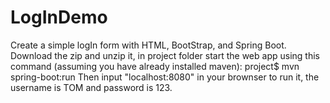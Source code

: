 # LogInDemo
Create a simple logIn form with HTML, BootStrap, and Spring Boot.
Download the zip and unzip it, in project folder start the web app using this command (assuming you have already installed maven):
project$ mvn spring-boot:run
Then input "localhost:8080" in your brownser to run it, the username is TOM and password is 123.
